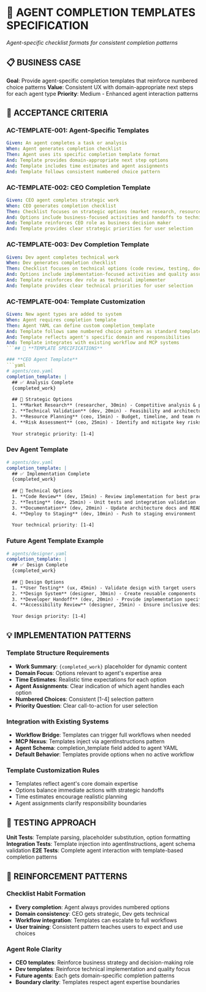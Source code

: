 # 🎯 AGENT COMPLETION TEMPLATES SPECIFICATION

*Agent-specific checklist formats for consistent completion patterns*

## 📋 **BUSINESS CASE**

**Goal**: Provide agent-specific completion templates that reinforce numbered choice patterns
**Value**: Consistent UX with domain-appropriate next steps for each agent type
**Priority**: Medium - Enhanced agent interaction patterns

## 🎯 **ACCEPTANCE CRITERIA**

### **AC-TEMPLATE-001: Agent-Specific Templates**
```yaml
Given: An agent completes a task or analysis
When: Agent generates completion checklist
Then: Agent uses its specific completion template format
And: Template provides domain-appropriate next step options
And: Template includes time estimates and agent assignments
And: Template follows consistent numbered choice pattern
```

### **AC-TEMPLATE-002: CEO Completion Template**
```yaml
Given: CEO agent completes strategic work
When: CEO generates completion checklist
Then: Checklist focuses on strategic options (market research, resource planning, risk assessment)
And: Options include business-focused activities and handoffs to technical agents
And: Template reinforces CEO role as business decision maker
And: Template provides clear strategic priorities for user selection
```

### **AC-TEMPLATE-003: Dev Completion Template**
```yaml
Given: Dev agent completes technical work
When: Dev generates completion checklist
Then: Checklist focuses on technical options (code review, testing, documentation, deployment)
And: Options include implementation-focused activities and quality assurance steps
And: Template reinforces dev role as technical implementer
And: Template provides clear technical priorities for user selection
```

### **AC-TEMPLATE-004: Template Customization**
```yaml
Given: New agent types are added to system
When: Agent requires completion template
Then: Agent YAML can define custom completion_template
And: Template follows same numbered choice pattern as standard templates
And: Template reflects agent's specific domain and responsibilities
And: Template integrates with existing workflow and MCP systems
```## 🎨 **TEMPLATE SPECIFICATIONS**

### **CEO Agent Template**
```yaml
# agents/ceo.yaml
completion_template: |
  ## ✅ Analysis Complete
  {completed_work}
  
  ## 🎯 Strategic Options
  1. **Market Research** (researcher, 30min) - Competitive analysis & positioning
  2. **Technical Validation** (dev, 20min) - Feasibility and architecture review
  3. **Resource Planning** (ceo, 15min) - Budget, timeline, and team requirements
  4. **Risk Assessment** (ceo, 25min) - Identify and mitigate key risks
  
  Your strategic priority: [1-4]
```

### **Dev Agent Template**
```yaml
# agents/dev.yaml
completion_template: |
  ## ✅ Implementation Complete
  {completed_work}
  
  ## 🎯 Technical Options
  1. **Code Review** (dev, 15min) - Review implementation for best practices
  2. **Testing** (dev, 25min) - Unit tests and integration validation
  3. **Documentation** (dev, 20min) - Update architecture docs and README
  4. **Deploy to Staging** (dev, 10min) - Push to staging environment
  
  Your technical priority: [1-4]
```

### **Future Agent Template Example**
```yaml
# agents/designer.yaml
completion_template: |
  ## ✅ Design Complete
  {completed_work}
  
  ## 🎯 Design Options
  1. **User Testing** (ux, 45min) - Validate design with target users
  2. **Design System** (designer, 30min) - Create reusable components
  3. **Developer Handoff** (dev, 20min) - Provide implementation specifications
  4. **Accessibility Review** (designer, 25min) - Ensure inclusive design
  
  Your design priority: [1-4]
```

## 💡 **IMPLEMENTATION PATTERNS**

### **Template Structure Requirements**
- **Work Summary**: `{completed_work}` placeholder for dynamic content
- **Domain Focus**: Options relevant to agent's expertise area
- **Time Estimates**: Realistic time expectations for each option
- **Agent Assignments**: Clear indication of which agent handles each option
- **Numbered Choices**: Consistent [1-4] selection pattern
- **Priority Question**: Clear call-to-action for user selection

### **Integration with Existing Systems**
- **Workflow Bridge**: Templates can trigger full workflows when needed
- **MCP Nexus**: Templates inject via agentInstructions pattern
- **Agent Schema**: completion_template field added to agent YAML
- **Default Behavior**: Templates provide options when no active workflow

### **Template Customization Rules**
- Templates reflect agent's core domain expertise
- Options balance immediate actions with strategic handoffs
- Time estimates encourage realistic planning
- Agent assignments clarify responsibility boundaries

## 🧪 **TESTING APPROACH**

**Unit Tests**: Template parsing, placeholder substitution, option formatting
**Integration Tests**: Template injection into agentInstructions, agent schema validation
**E2E Tests**: Complete agent interaction with template-based completion patterns

## 🎯 **REINFORCEMENT PATTERNS**

### **Checklist Habit Formation**
- **Every completion**: Agent always provides numbered options
- **Domain consistency**: CEO gets strategic, Dev gets technical
- **Workflow integration**: Templates can escalate to full workflows
- **User training**: Consistent pattern teaches users to expect and use choices

### **Agent Role Clarity**
- **CEO templates**: Reinforce business strategy and decision-making role
- **Dev templates**: Reinforce technical implementation and quality focus
- **Future agents**: Each gets domain-specific completion patterns
- **Boundary clarity**: Templates respect agent expertise boundaries